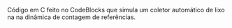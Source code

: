 Código em C feito no CodeBlocks que simula um coletor automático de lixo na na dinâmica de contagem de referências.
